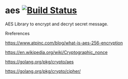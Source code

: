 # aes [![Build Status](https://travis-ci.org/chilume/aes.svg)](https://travis-ci.org/chilume/aes) 

AES Library to encrypt and decryt secret message.

Rreferences

https://www.atpinc.com/blog/what-is-aes-256-encryption

https://en.wikipedia.org/wiki/Cryptographic_nonce

https://golang.org/pkg/crypto/aes

https://golang.org/pkg/crypto/cipher/
